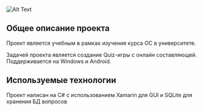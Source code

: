 ![Alt Text](https://i.imgur.com/sNrSkKI.gif)
## Общее описание проекта
Проект является учебным в рамках изучения курса ОС в университете.

Задачей проекта является создание Quiz-игры с онлайн составляющей. Поддерживается на Windows и Android.

## Используемые технологии
Проект написан на C# с использованием Xamarin для GUI и SQLite для хранения БД вопросов
